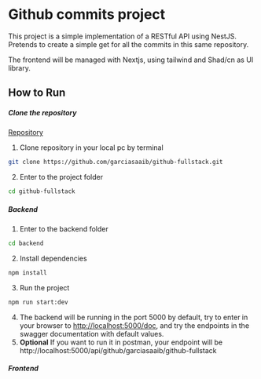 # Github commits project

This project is a simple implementation of a RESTful API using NestJS.
Pretends to create a simple get for all the commits in this same repository.

The frontend will be managed with Nextjs, using tailwind and Shad/cn as UI library.




## How to Run
##### Clone the repository
[Repository](https://github.com/garciasaaib/github-fullstack)
1. Clone repository in your local pc by terminal
  ```bash
  git clone https://github.com/garciasaaib/github-fullstack.git
  ```
2. Enter to the project folder
  ```bash
  cd github-fullstack
  ```
##### Backend
1. Enter to the backend folder
  ```bash
  cd backend
  ```
2. Install dependencies
  ```bash
  npm install
  ```
3. Run the project
  ```bash
  npm run start:dev
  ```
4. The backend will be running in the port 5000 by default, try to enter in your browser to [http://localhost:5000/doc](http://localhost:5000/doc), and try the endpoints in the swagger documentation with default values.
5. **Optional** If you want to run it in postman, your endpoint will be http://localhost:5000/api/github/garciasaaib/github-fullstack



##### Frontend

